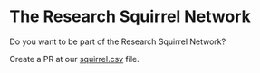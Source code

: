 # The Research Squirrel Network

Do you want to be part of the Research Squirrel Network?

Create a PR at our [squirrel.csv](https://github.com/Research-Squirrel-Engineers/squirrels/blob/main/network-members.csv) file.
